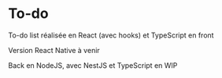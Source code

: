 
# To-do

To-do list réalisée en React (avec hooks) et TypeScript en front

Version React Native à venir

Back en NodeJS, avec NestJS et TypeScript en WIP
